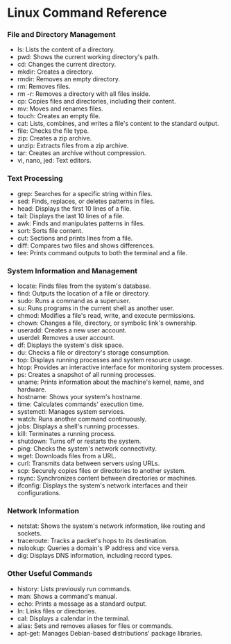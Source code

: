 # Linux Command Reference
### File and Directory Management
- ls: Lists the content of a directory.
- pwd: Shows the current working directory's path.
- cd: Changes the current directory.
- mkdir: Creates a directory.
- rmdir: Removes an empty directory.
- rm: Removes files.
- rm -r: Removes a directory with all files inside.
- cp: Copies files and directories, including their content.
- mv: Moves and renames files.
- touch: Creates an empty file.
- cat: Lists, combines, and writes a file's content to the standard output.
- file: Checks the file type.
- zip: Creates a zip archive.
- unzip: Extracts files from a zip archive.
- tar: Creates an archive without compression.
- vi, nano, jed: Text editors.
### Text Processing
- grep: Searches for a specific string within files.
- sed: Finds, replaces, or deletes patterns in files.
- head: Displays the first 10 lines of a file.
- tail: Displays the last 10 lines of a file.
- awk: Finds and manipulates patterns in files.
- sort: Sorts file content.
- cut: Sections and prints lines from a file.
- diff: Compares two files and shows differences.
- tee: Prints command outputs to both the terminal and a file.
### System Information and Management
- locate: Finds files from the system's database.
- find: Outputs the location of a file or directory.
- sudo: Runs a command as a superuser.
- su: Runs programs in the current shell as another user.
- chmod: Modifies a file's read, write, and execute permissions.
- chown: Changes a file, directory, or symbolic link's ownership.
- useradd: Creates a new user account.
- userdel: Removes a user account.
- df: Displays the system's disk space.
- du: Checks a file or directory's storage consumption.
- top: Displays running processes and system resource usage.
- htop: Provides an interactive interface for monitoring system processes.
- ps: Creates a snapshot of all running processes.
- uname: Prints information about the machine's kernel, name, and hardware.
- hostname: Shows your system's hostname.
- time: Calculates commands' execution time.
- systemctl: Manages system services.
- watch: Runs another command continuously.
- jobs: Displays a shell's running processes.
- kill: Terminates a running process.
- shutdown: Turns off or restarts the system.
- ping: Checks the system's network connectivity.
- wget: Downloads files from a URL.
- curl: Transmits data between servers using URLs.
- scp: Securely copies files or directories to another system.
- rsync: Synchronizes content between directories or machines.
- ifconfig: Displays the system's network interfaces and their configurations.
### Network Information
- netstat: Shows the system's network information, like routing and sockets.
- traceroute: Tracks a packet's hops to its destination.
- nslookup: Queries a domain's IP address and vice versa.
- dig: Displays DNS information, including record types.
### Other Useful Commands
- history: Lists previously run commands.
- man: Shows a command's manual.
- echo: Prints a message as a standard output.
- ln: Links files or directories.
- cal: Displays a calendar in the terminal.
- alias: Sets and removes aliases for files or commands.
- apt-get: Manages Debian-based distributions' package libraries.

